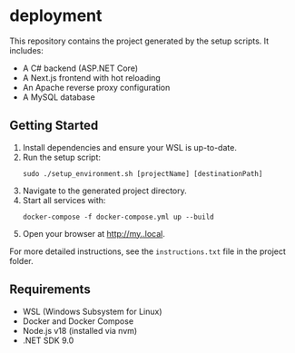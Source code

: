 # deployment

This repository contains the project generated by the setup scripts. It includes:

- A C# backend (ASP.NET Core)
- A Next.js frontend with hot reloading
- An Apache reverse proxy configuration
- A MySQL database

## Getting Started

1. Install dependencies and ensure your WSL is up-to-date.
2. Run the setup script:
   ```
   sudo ./setup_environment.sh [projectName] [destinationPath]
   ```
3. Navigate to the generated project directory.
4. Start all services with:
   ```
   docker-compose -f docker-compose.yml up --build
   ```
5. Open your browser at [http://my.<projectName>.local](http://my.<projectName>.local).

For more detailed instructions, see the `instructions.txt` file in the project folder.

## Requirements

- WSL (Windows Subsystem for Linux)
- Docker and Docker Compose
- Node.js v18 (installed via nvm)
- .NET SDK 9.0

